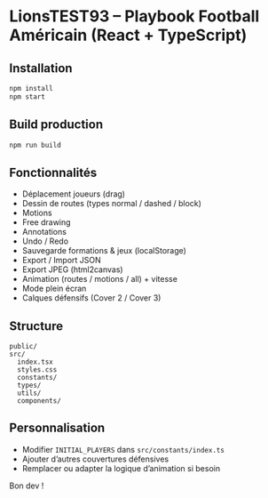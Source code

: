 # LionsTEST93 – Playbook Football Américain (React + TypeScript)

## Installation
```bash
npm install
npm start
```

## Build production
```bash
npm run build
```

## Fonctionnalités
- Déplacement joueurs (drag)
- Dessin de routes (types normal / dashed / block)
- Motions
- Free drawing
- Annotations
- Undo / Redo
- Sauvegarde formations & jeux (localStorage)
- Export / Import JSON
- Export JPEG (html2canvas)
- Animation (routes / motions / all) + vitesse
- Mode plein écran
- Calques défensifs (Cover 2 / Cover 3)

## Structure
```
public/
src/
  index.tsx
  styles.css
  constants/
  types/
  utils/
  components/
```

## Personnalisation
- Modifier `INITIAL_PLAYERS` dans `src/constants/index.ts`
- Ajouter d’autres couvertures défensives
- Remplacer ou adapter la logique d’animation si besoin

Bon dev !
